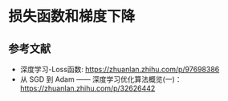 # 损失函数和梯度下降

## 参考文献
* 深度学习-Loss函数: https://zhuanlan.zhihu.com/p/97698386
* 从 SGD 到 Adam —— 深度学习优化算法概览(一)：https://zhuanlan.zhihu.com/p/32626442